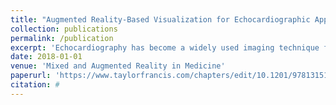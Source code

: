 ```yaml
---
title: "Augmented Reality-Based Visualization for Echocardiographic Applications"
collection: publications
permalink: /publication
excerpt: 'Echocardiography has become a widely used imaging technique for the diagnosis and follow-up of heart disease. However, the acquisition of high-quality echocardiographic images requires extensive training, which limits the adoption of the technique by nonexpert users. This chapter describes the main elements required to build an AR system that can be used for teaching purposes, which mimics the conditions encountered in the echocardiographic laboratory. Then, we describe a specific implementation of an AR system that combines a highly descriptive geometric model of the heart with US data that is acquired in real time and with a video feed containing the subject to be imaged. It will be shown that a low-cost AR system can be built and implemented on an off-the-shelf tablet device. The usability of the system has been tested on a group of medical students who had limited knowledge of US, and early results are shown.'
date: 2018-01-01
venue: 'Mixed and Augmented Reality in Medicine'
paperurl: 'https://www.taylorfrancis.com/chapters/edit/10.1201/9781315157702-11/augmented-reality-based-visualization-echocardiographic-applications-gabriel-hanssen-kiss-cameron-lowell-palmer-ole-christian-mjølstad-håvard-dalen-bjørn-olav-haugen-hans-torp'
citation: #
---
```


